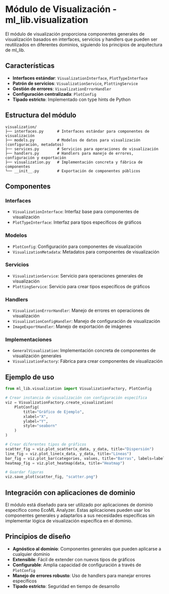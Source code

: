 # Módulo de Visualización - ml_lib.visualization

El módulo de visualización proporciona componentes generales de visualización basados en interfaces, servicios y handlers que pueden ser reutilizados en diferentes dominios, siguiendo los principios de arquitectura de ml_lib.

## Características

- **Interfaces estándar**: `VisualizationInterface`, `PlotTypeInterface`
- **Patrón de servicios**: `VisualizationService`, `PlottingService`
- **Gestión de errores**: `VisualizationErrorHandler`
- **Configuración centralizada**: `PlotConfig`
- **Tipado estricto**: Implementado con type hints de Python

## Estructura del módulo

```
visualization/
├── interfaces.py      # Interfaces estándar para componentes de visualización
├── models.py          # Modelos de datos para visualización (configuración, metadatos)
├── services.py        # Servicios para operaciones de visualización
├── handlers.py        # Handlers para manejo de errores, configuración y exportación
├── visualization.py   # Implementación concreta y fábrica de componentes
└── __init__.py        # Exportación de componentes públicos
```

## Componentes

### Interfaces
- `VisualizationInterface`: Interfaz base para componentes de visualización
- `PlotTypeInterface`: Interfaz para tipos específicos de gráficos

### Modelos
- `PlotConfig`: Configuración para componentes de visualización
- `VisualizationMetadata`: Metadatos para componentes de visualización

### Servicios
- `VisualizationService`: Servicio para operaciones generales de visualización
- `PlottingService`: Servicio para crear tipos específicos de gráficos

### Handlers
- `VisualizationErrorHandler`: Manejo de errores en operaciones de visualización
- `VisualizationConfigHandler`: Manejo de configuración de visualización
- `ImageExportHandler`: Manejo de exportación de imágenes

### Implementaciones
- `GeneralVisualization`: Implementación concreta de componentes de visualización generales
- `VisualizationFactory`: Fábrica para crear componentes de visualización

## Ejemplo de uso

```python
from ml_lib.visualization import VisualizationFactory, PlotConfig

# Crear instancia de visualización con configuración específica
viz = VisualizationFactory.create_visualization(
    PlotConfig(
        title="Gráfico de Ejemplo",
        xlabel="X",
        ylabel="Y",
        style="seaborn"
    )
)

# Crear diferentes tipos de gráficos
scatter_fig = viz.plot_scatter(x_data, y_data, title="Dispersión")
line_fig = viz.plot_line(x_data, y_data, title="Líneas")
bar_fig = viz.plot_bar(categories, values, title="Barras", labels=labels)
heatmap_fig = viz.plot_heatmap(data, title="Heatmap")

# Guardar figuras
viz.save_plot(scatter_fig, "scatter.png")
```

## Integración con aplicaciones de dominio

El módulo está diseñado para ser utilizado por aplicaciones de dominio específico como EcoML Analyzer. Estas aplicaciones pueden usar los componentes generales y adaptarlos a sus necesidades específicas sin implementar lógica de visualización específica en el dominio.

## Principios de diseño

- **Agnóstico al dominio**: Componentes generales que pueden aplicarse a cualquier dominio
- **Extensible**: Fácil de extender con nuevos tipos de gráficos
- **Configurable**: Amplia capacidad de configuración a través de `PlotConfig`
- **Manejo de errores robusto**: Uso de handlers para manejar errores específicos
- **Tipado estricto**: Seguridad en tiempo de desarrollo
